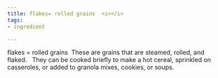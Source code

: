 ```yaml
---
title: flakes= rolled grains  <i></i>
tags:
- ingredient

---
```

flakes = rolled grains  These are grains that are steamed, rolled, and flaked.   They can be cooked briefly to make a hot cereal, sprinkled on casseroles, or added to granola mixes, cookies, or soups.
